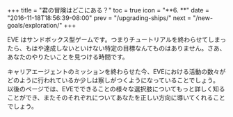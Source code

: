 +++
title = "君の冒険はどこにある？"
toc = true
icon = "**6. **"
date = "2016-11-18T18:56:39-08:00"
prev = "/upgrading-ships/"
next = "/new-goals/exploration/"
+++

EVE はサンドボックス型ゲームです。つまりチュートリアルを終わらせてしまったら、もはや達成しないといけない特定の目標なんてものはありません。さあ、あなたのやりたいことを見つける時間です。

キャリアエージェントのミッションを終わらせた今、EVEにおける活動の数々がどのように行われているか少しは察しがつくようになっていることでしょう。 以後のページでは、EVEでできることの様々な選択肢についてもっと詳しく知ることができ、またそのそれぞれについてあなたを正しい方向に導いてくれることでしょう。